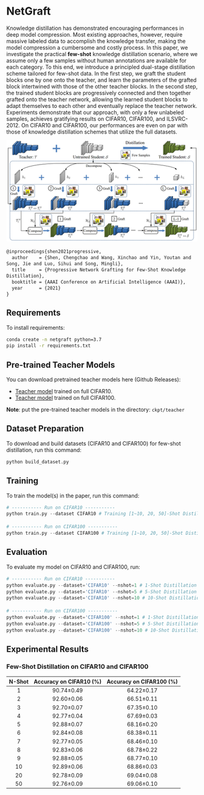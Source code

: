 # NetGraft

Knowledge distillation has demonstrated encouraging performances in deep model compression. Most existing approaches, however, require massive labeled data to accomplish the knowledge transfer,  making the model compression a cumbersome and costly process. In this paper, we investigate the practical **few-shot** knowledge distillation scenario, where we assume only a few samples without human annotations are available for each category. To this end, we introduce a principled dual-stage distillation scheme tailored for few-shot data. In the first step, we graft the student blocks one by one onto the teacher, and learn the parameters of the grafted block intertwined with those of the other teacher blocks. In the second step, the trained student blocks are progressively connected and then together grafted onto the teacher network, allowing the learned student blocks to adapt themselves to each other and eventually replace the teacher network. Experiments demonstrate that our approach, with only a few unlabeled samples, achieves gratifying results on CIFAR10, CIFAR100, and ILSVRC-2012. On CIFAR10 and CIFAR100, our performances are even on par with those of knowledge distillation schemes that utilize the full datasets. 



![](images/framework.png)



```
@inproceedings{shen2021progressive,
  author    = {Shen, Chengchao and Wang, Xinchao and Yin, Youtan and Song, Jie and Luo, Sihui and Song, Mingli},
  title     = {Progressive Network Grafting for Few-Shot Knowledge Distillation},
  booktitle = {AAAI Conference on Artificial Intelligence (AAAI)},
  year      = {2021}
}
```



## Requirements

To install requirements:

```bash
conda create -n netgraft python=3.7
pip install -r requirements.txt
```



## Pre-trained Teacher Models

You can download pretrained teacher models here (Github Releases):

- [Teacher model]() trained on full CIFAR10. 
- [Teacher model]() trained on full CIFAR100. 

**Note**: put the pre-trained teacher models in the directory: `ckpt/teacher`



## Dataset Preparation

To download and build datasets (CIFAR10 and CIFAR100) for few-shot distillation, run this command:

```python
python build_dataset.py
```



## Training

To train the model(s) in the paper, run this command:

```python
# ----------- Run on CIFAR10 -----------
python train.py --dataset CIFAR10 # Training [1~10, 20, 50]-Shot Distillation 

# ----------- Run on CIFAR100 -----------
python train.py --dataset CIFAR100 # Training [1~10, 20, 50]-Shot Distillation 
```



## Evaluation

To evaluate my model on CIFAR10 and CIFAR100, run:

```python
# ----------- Run on CIFAR10 -----------
python evaluate.py --dataset='CIFAR10' --nshot=1 # 1-Shot Distillation
python evaluate.py --dataset='CIFAR10' --nshot=5 # 5-Shot Distillation
python evaluate.py --dataset='CIFAR10' --nshot=10 # 10-Shot Distillation

# ----------- Run on CIFAR100 -----------
python evaluate.py --dataset='CIFAR100' --nshot=1 # 1-Shot Distillation
python evaluate.py --dataset='CIFAR100' --nshot=5 # 5-Shot Distillation
python evaluate.py --dataset='CIFAR100' --nshot=10 # 10-Shot Distillation
```



## Experimental Results

### Few-Shot Distillation on CIFAR10 and CIFAR100

| N-Shot | Accuracy on CIFAR10 (%) | Accuracy on CIFAR100 (%) |
| :----: | :---------------------: | :----------------------: |
|   1    |     90.74$\pm$0.49      |      64.22$\pm$0.17      |
|   2    |     92.60$\pm$0.06      |      66.51$\pm$0.11      |
|   3    |     92.70$\pm$0.07      |      67.35$\pm$0.10      |
|   4    |     92.77$\pm$0.04      |      67.69$\pm$0.03      |
|   5    |     92.88$\pm$0.07      |      68.16$\pm$0.20      |
|   6    |     92.84$\pm$0.08      |      68.38$\pm$0.11      |
|   7    |     92.77$\pm$0.05      |      68.46$\pm$0.10      |
|   8    |     92.83$\pm$0.06      |      68.78$\pm$0.22      |
|   9    |     92.88$\pm$0.05      |      68.77$\pm$0.10      |
|   10   |     92.89$\pm$0.06      |      68.86$\pm$0.03      |
|   20   |     92.78$\pm$0.09      |      69.04$\pm$0.08      |
|   50   |     92.76$\pm$0.09      |      69.06$\pm$0.10      |

